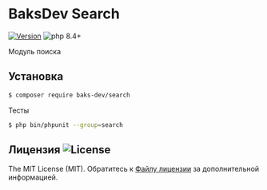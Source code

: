 # BaksDev Search

[![Version](https://img.shields.io/badge/version-7.2.0-blue)](https://github.com/baks-dev/search/releases)
![php 8.4+](https://img.shields.io/badge/php-min%208.4-red.svg)

Модуль поиска

## Установка

``` bash
$ composer require baks-dev/search
```

Тесты

``` bash
$ php bin/phpunit --group=search
```

## Лицензия ![License](https://img.shields.io/badge/MIT-green)

The MIT License (MIT). Обратитесь к [Файлу лицензии](LICENSE.md) за дополнительной информацией.
